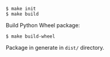 ```
$ make init
$ make build
```

Build Python Wheel package:

```
$ make build-wheel
```

Package in generate in `dist/` directory.
